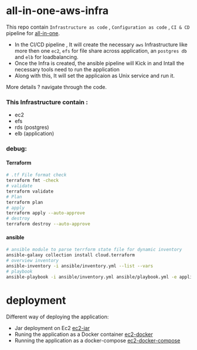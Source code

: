 # all-in-one-aws-infra

This repo contain `Infrastructure as code` , `Configuration as code` , `CI & CD` pipeline for [all-in-one](https://github.com/fullstack-e-learning/all-in-one).
- In the CI/CD pipeline , It will create the necessary `aws` Infrastructure like more then one `ec2`, `efs` for file share across application, an `postgres db` and `elb` for loadbalancing.
- Once the Infra is created, the ansible pipeline will Kick in and Intall the necessary tools need to run the application
- Along with this, It will set the applicaion as Unix service and run it. 

More details ? navigate through the code.

### This Infrastructure contain :

- ec2
- efs
- rds (postgres)
- elb (application)

### debug:

#### Terraform
```sh
# .tf File format check 
terraform fmt -check
# validate
terraform validate
# Plan
terraform plan
# apply
terraform apply --auto-approve
# destroy
terraform destroy --auto-approve
```

#### ansible
```sh
# ansible module to parse terrform state file for dynamic inventory
ansible-galaxy collection install cloud.terraform
# overview inventory
ansible-inventory -i ansible/inventory.yml --list --vars
# playbook
ansible-playbook -i ansible/inventory.yml ansible/playbook.yml -e application_version=1.0.13 
```

# deployment

Different way of deploying the application:

- Jar deployment on Ec2 [ec2-jar](https://github.com/fullstack-e-learning/all-in-one-aws-infra/tree/ec2-jar)
- Runing the application as a Docker container [ec2-docker](https://github.com/fullstack-e-learning/all-in-one-aws-infra/tree/ec2-docker)
- Running the application as a docker-compose [ec2-docker-compose](https://github.com/fullstack-e-learning/all-in-one-aws-infra/tree/ec2-docker-compose)
